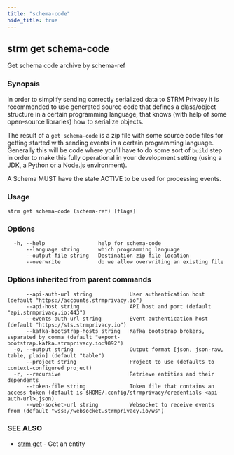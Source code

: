 ```yaml
---
title: "schema-code"
hide_title: true
---
```

## strm get schema-code

Get schema code archive by schema-ref

### Synopsis

In order to simplify sending correctly serialized data to STRM Privacy it is recommended to use generated source code
that defines a class/object structure in a certain programming language, that knows
(with help of some open-source libraries) how to serialize objects.

The result of a `get schema-code` is a zip file with some source code files for getting started with sending events in a
certain programming language. Generally this will be code where you’ll have to do some sort of `build` step in order to
make this fully operational in your development setting (using a JDK, a Python or a Node.js environment).

A Schema MUST have the state ACTIVE to be used for processing events.

### Usage

```
strm get schema-code (schema-ref) [flags]
```

### Options

```
  -h, --help                 help for schema-code
      --language string      which programming language
      --output-file string   Destination zip file location
      --overwrite            do we allow overwriting an existing file
```

### Options inherited from parent commands

```
      --api-auth-url string            User authentication host (default "https://accounts.strmprivacy.io")
      --api-host string                API host and port (default "api.strmprivacy.io:443")
      --events-auth-url string         Event authentication host (default "https://sts.strmprivacy.io")
      --kafka-bootstrap-hosts string   Kafka bootstrap brokers, separated by comma (default "export-bootstrap.kafka.strmprivacy.io:9092")
  -o, --output string                  Output format [json, json-raw, table, plain] (default "table")
      --project string                 Project to use (defaults to context-configured project)
  -r, --recursive                      Retrieve entities and their dependents
      --token-file string              Token file that contains an access token (default is $HOME/.config/strmprivacy/credentials-<api-auth-url>.json)
      --web-socket-url string          Websocket to receive events from (default "wss://websocket.strmprivacy.io/ws")
```

### SEE ALSO

* [strm get](/04-reference/01-cli-reference/strm/get/index.md)	 - Get an entity

